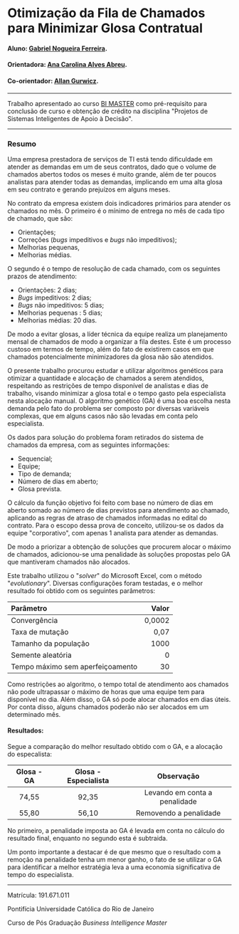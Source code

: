 # Otimização da Fila de Chamados para Minimizar Glosa Contratual

#### Aluno: [Gabriel Nogueira Ferreira](https://github.com/gnf1).
#### Orientadora: [Ana Carolina Alves Abreu](https://github.com/acarolina1612).
#### Co-orientador: [Allan Gurwicz](https://github.com/agurwicz).

---

Trabalho apresentado ao curso [BI MASTER](https://ica.puc-rio.ai/bi-master) como pré-requisito para conclusão de curso e obtenção de crédito na disciplina "Projetos de Sistemas Inteligentes de Apoio à Decisão".

---

### Resumo

Uma empresa prestadora de serviços de TI está tendo dificuldade em atender as demandas em um de seus contratos, dado que o volume de chamados abertos todos os meses é muito grande, além de ter poucos analistas para atender todas as demandas, implicando em uma alta glosa em seu contrato e gerando prejuízos em alguns meses.
  
No contrato da empresa existem dois indicadores primários para atender os chamados no mês. O primeiro é o mínimo de entrega no mês de cada tipo de chamado, que são:
  
- Orientações;
- Correções (*bugs* impeditivos e *bugs* não impeditivos);
- Melhorias pequenas,
- Melhorias médias. 

O segundo é o tempo de resolução de cada chamado, com os seguintes prazos de atendimento:

- Orientações: 2 dias;
- *Bugs* impeditivos: 2 dias;
- *Bugs* não impeditivos: 5 dias;
- Melhorias pequenas : 5 dias;
- Melhorias médias: 20 dias.

De modo a evitar glosas, a líder técnica da equipe realiza um planejamento mensal de chamados de modo a organizar a fila destes. Este é um processo custoso em termos de tempo, além do fato de existirem casos em que chamados potencialmente minimizadores da glosa não são atendidos.

O presente trabalho procurou estudar e utilizar algoritmos genéticos para otimizar a quantidade e alocação de chamados a serem atendidos, respeitando as restrições de tempo disponível de analistas e dias de trabalho, visando minimizar a glosa total e o tempo gasto pela especialista nesta alocação manual. O algoritmo genético (GA) é uma boa escolha nesta demanda pelo fato do problema ser composto por diversas variáveis complexas, que em alguns casos não são levadas em conta pelo especialista.
  
Os dados para solução do problema foram retirados do sistema de chamados da empresa, com as seguintes informações: 

- Sequencial;
- Equipe;
- Tipo de demanda;
- Número de dias em aberto;
- Glosa prevista.

O cálculo da função objetivo foi feito com base no número de dias em aberto somado ao número de dias previstos para atendimento ao chamado, aplicando as regras de atraso de chamados informadas no edital do contrato. Para o escopo dessa prova de conceito, utilizou-se os dados da equipe "corporativo", com apenas 1 analista para atender as demandas.

De modo a priorizar a obtenção de soluções que procurem alocar o máximo de chamados, adicionou-se uma penalidade às soluções propostas pelo GA que mantiveram chamados não alocados.

Este trabalho utilizou o "*solver*" do Microsoft Excel, com o método "*evolutionary*". Diversas configurações foram testadas, e o melhor resultado foi obtido com os seguintes parâmetros:

| Parâmetro                        |  Valor |
| :------------------------------- | -----: |
| Convergência                     | 0,0002 |
| Taxa de mutação                  |   0,07 |
| Tamanho da população             |   1000 |
| Semente aleatória                |      0 |
| Tempo máximo sem aperfeiçoamento |     30 |


Como restrições ao algoritmo, o tempo total de atendimento aos chamados não pode ultrapassar o máximo de horas que uma equipe tem para disponível no dia. Além disso, o GA só pode alocar chamados em dias úteis. Por conta disso, alguns chamados poderão não ser alocados em um determinado mês.

#### Resultados:

Segue a comparação do melhor resultado obtido com o GA, e a alocação do especalista:

| Glosa - GA | Glosa - Especialista |           Observação          |
| :--------: | :------------------: | :---------------------------: |
|    74,55   |         92,35        | Levando em conta a penalidade |
|    55,80   |         56,10        |     Removendo a penalidade    |

No primeiro, a penalidade imposta ao GA é levada em conta no cálculo do resultado final, enquanto no segundo esta é subtraida.

Um ponto importante a destacar é de que mesmo que o resultado com a remoção na penalidade tenha um menor ganho, o fato de se utilizar o GA para identificar a melhor estratégia leva a uma economia significativa de tempo do especialista.

---

Matrícula: 191.671.011

Pontifícia Universidade Católica do Rio de Janeiro

Curso de Pós Graduação *Business Intelligence Master*
